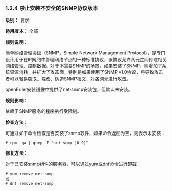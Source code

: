 ### 1.2.4 禁止安装不安全的SNMP协议版本

**级别：** 要求

**适用版本：** 全部

**规则说明：** 

简单网络管理协议（SNMP，Simple Network Management Protocol），是专门设计用于在IP网络中管理网络节点的一种标准协议，该协议允许网元之间传递相关网络管理、控制数据。对于不需要SNMP的场景，如果安装了SNMP，则增加了系统资源消耗，并扩大了攻击面，特别是如果使用了SNMP v1.0协议，将导致攻击者可以轻易窃取、篡改、伪造SNMP报文，对各网元进行攻击。

openEuler安装镜像中提供了net-snmp安装包，但默认未安装。

**规则影响：**

依赖于SNMP服务的程序执行受限制。

**检查方法：** 

可通过如下命令检查是否安装了snmp软件，如果命令返回为空，则表示未安装：

```
# rpm -qa | grep -E "net-snmp-[0-9]"
```

**修复方法：** 

对于已安装snmp组件的服务器，可以通过yum或dnf命令进行卸载：

```
# yum remove net-snmp
或
# dnf remove net-snmp
```